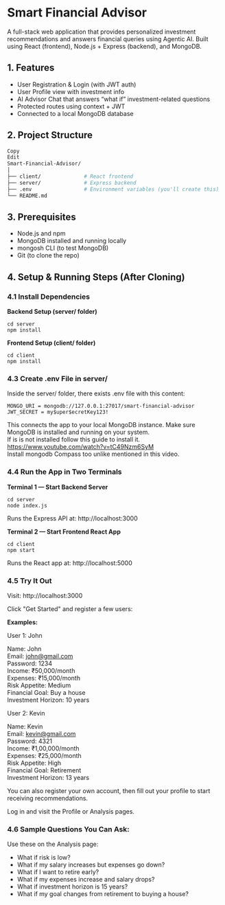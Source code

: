 # Smart Financial Advisor
A full-stack web application that provides personalized investment recommendations and answers financial queries using Agentic AI. Built using React (frontend), Node.js + Express (backend), and MongoDB.

## 1. Features
- User Registration & Login (with JWT auth)
- User Profile view with investment info
- AI Advisor Chat that answers “what if” investment-related questions
- Protected routes using context + JWT
- Connected to a local MongoDB database

## 2. Project Structure
```bash
Copy
Edit
Smart-Financial-Advisor/
│
├── client/              # React frontend
├── server/              # Express backend
├── .env                 # Environment variables (you'll create this)
└── README.md
```
## 3. Prerequisites
- Node.js and npm
- MongoDB installed and running locally
- mongosh CLI (to test MongoDB)
- Git (to clone the repo)

## 4. Setup & Running Steps (After Cloning)
### 4.1 Install Dependencies
**Backend Setup (server/ folder)**
```
cd server
npm install
```
**Frontend Setup (client/ folder)**
```
cd client
npm install
```
### 4.3 Create .env File in server/
Inside the server/ folder, there exists .env file with this content:
```
MONGO_URI = mongodb://127.0.0.1:27017/smart-financial-advisor
JWT_SECRET = my$uper$ecretKey123!
```
This connects the app to your local MongoDB instance.
Make sure MongoDB is installed and running on your system. </br>
If is is not installed follow this guide to install it. </br>
https://www.youtube.com/watch?v=tC49Nzm6SyM
</br>Install mongodb Compass too unlike mentioned in this video.

### 4.4 Run the App in Two Terminals
**Terminal 1 — Start Backend Server**
```
cd server
node index.js
```
Runs the Express API at: http://localhost:3000

**Terminal 2 — Start Frontend React App**
```
cd client
npm start
```
Runs the React app at: http://localhost:5000

### 4.5 Try It Out
Visit: http://localhost:3000

Click "Get Started" and register a few users:

**Examples:**

User 1: John

Name: John</br>
Email: john@gmail.com</br>
Password: 1234</br>
Income: ₹50,000/month</br>
Expenses: ₹15,000/month</br>
Risk Appetite: Medium</br>
Financial Goal: Buy a house</br>
Investment Horizon: 10 years</br>

User 2: Kevin

Name: Kevin</br>
Email: kevin@gmail.com</br>
Password: 4321</br>
Income: ₹1,00,000/month</br>
Expenses: ₹25,000/month</br>
Risk Appetite: High</br>
Financial Goal: Retirement</br>
Investment Horizon: 13 years</br>

You can also register your own account, then fill out your profile to start receiving recommendations.

Log in and visit the Profile or Analysis pages.

### 4.6 Sample Questions You Can Ask:

Use these on the Analysis page:
- What if risk is low?
- What if my salary increases but expenses go down?
- What if I want to retire early?
- What if my expenses increase and salary drops?
- What if investment horizon is 15 years?
- What if my goal changes from retirement to buying a house?
